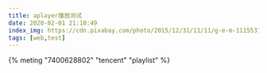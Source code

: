 ```yaml
---
title: aplayer播放测试
date: 2020-02-01 21:10:49
index_img: https://cdn.pixabay.com/photo/2015/12/31/11/11/g-e-m-1115537_1280.jpg
tags: [web,test]
---
```


{% meting "7400628802" "tencent" "playlist" %}

